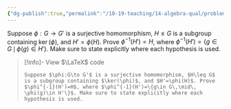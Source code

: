 ```yaml
---
{"dg-publish":true,"permalink":"/10-19-teaching/14-algebra-qual/problem-from-past-exams/group-theory/preimage-of-a-subgroup/","tags":["group_theory"],"updated":"2025-03-14T15:28:37-07:00"}
---
```


Suppose $\phi:G\to G'$ is a surjective homomorphism, $H\leq G$ is a subgroup containing $\ker(\phi)$, and $H'=\phi(H)$. Prove $\phi^{-1}(H')=H$, where $\phi^{-1}(H')=\{g\in G\,\mid\, \phi(g)\in H'\}$. Make sure to state explicitly where each hypothesis is used.

> [!info]- View $\LaTeX$ code
> ```
> Suppose $\phi:G\to G'$ is a surjective homomorphism, $H\leq G$ is a subgroup containing $\ker(\phi)$, and $H'=\phi(H)$. Prove $\phi^{-1}(H')=H$, where $\phi^{-1}(H')=\{g\in G\,\mid\, \phi(g)\in H'\}$. Make sure to state explicitly where each hypothesis is used.
> ```